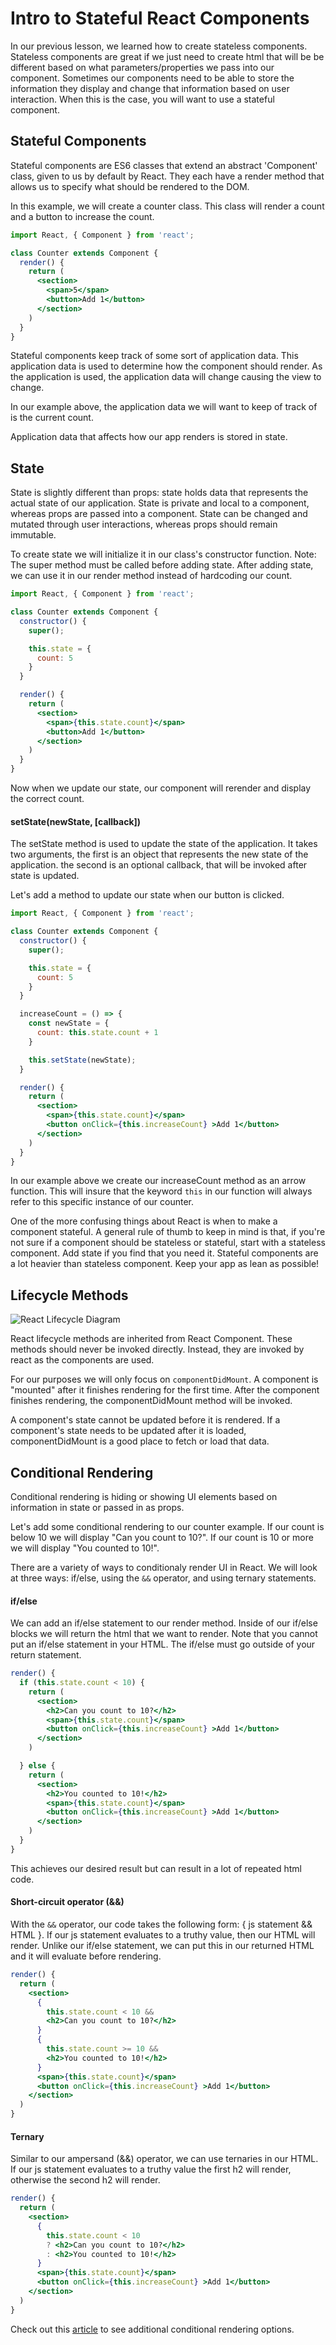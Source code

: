 # Intro to Stateful React Components

In our previous lesson, we learned how to create stateless components. Stateless components are great if we just need to create html that will be be different based on what parameters/properties we pass into our component. Sometimes our components need to be able to store the information they display and change that information based on user interaction. When this is the case, you will want to use a stateful component.

## Stateful Components
Stateful components are ES6 classes that extend an abstract 'Component' class, given to us by default by React. They each have a render method that allows us to specify what should be rendered to the DOM.

In this example, we will create a counter class. This class will render a count and a button to increase the count.

```jsx
import React, { Component } from 'react';

class Counter extends Component {
  render() {
    return (
      <section>
        <span>5</span>
        <button>Add 1</button>
      </section>
    )
  }
}
```
Stateful components keep track of some sort of application data. This application data is used to determine how the component should render. As the application is used, the application data will change causing the view to change.

In our example above, the application data we will want to keep of track of is the current count.

Application data that affects how our app renders is stored in state.

## State
State is slightly different than props: state holds data that represents the actual state of our application. State is private and local to a component, whereas props are passed into a component. State can be changed and mutated through user interactions, whereas props should remain immutable.

To create state we will initialize it in our class's constructor function. Note: The super method must be called before adding state. After adding state, we can use it in our render method instead of hardcoding our count.

```jsx
import React, { Component } from 'react';

class Counter extends Component {
  constructor() {
    super();

    this.state = {
      count: 5
    }
  }

  render() {
    return (
      <section>
        <span>{this.state.count}</span>
        <button>Add 1</button>
      </section>
    )
  }
}
```

Now when we update our state, our component will rerender and display the correct count.

#### setState(newState, [callback])
The setState method is used to update the state of the application. It takes two arguments, the first is an object that represents the new state of the application. the second is an optional callback, that will be invoked after state is updated.

Let's add a method to update our state when our button is clicked.

```jsx
import React, { Component } from 'react';

class Counter extends Component {
  constructor() {
    super();

    this.state = {
      count: 5
    }
  }

  increaseCount = () => {
    const newState = {
      count: this.state.count + 1
    }

    this.setState(newState);
  }

  render() {
    return (
      <section>
        <span>{this.state.count}</span>
        <button onClick={this.increaseCount} >Add 1</button>
      </section>
    )
  }
}
```

In our example above we create our increaseCount method as an arrow function. This will insure that the keyword `this` in our function will always refer to this specific instance of our counter.

One of the more confusing things about React is when to make a component stateful. A general rule of thumb to keep in mind is that, if you're not sure if a component should be stateless or stateful, start with a stateless component. Add state if you find that you need it. Stateful components are a lot heavier than stateless component. Keep your app as lean as possible!

## Lifecycle Methods

![React Lifecycle Diagram](../../assets/images/lessons/intro-to-react-stateful-components/react-lifecycle.png)

React lifecycle methods are inherited from React Component. These methods should never be invoked directly. Instead, they are invoked by react as the components are used.

For our purposes we will only focus on `componentDidMount`. A component is "mounted" after it finishes rendering for the first time. After the component finishes rendering, the componentDidMount method will be invoked.

A component's state cannot be updated before it is rendered. If a component's state needs to be updated after it is loaded, componentDidMount is a good place to fetch or load that data.

## Conditional Rendering

Conditional rendering is hiding or showing UI elements based on information in state or passed in as props.

Let's add some conditional rendering to our counter example. If our count is below 10 we will display "Can you count to 10?". If our count is 10 or more we will display "You counted to 10!".

There are a variety of ways to conditionaly render UI in React. We will look at three ways: if/else, using the `&&` operator, and using ternary statements.

#### if/else

We can add an if/else statement to our render method. Inside of our if/else blocks we will return the html that we want to render. Note that you cannot put an if/else statement in your HTML. The if/else must go outside of your return statement.

```jsx
render() {
  if (this.state.count < 10) {
    return (
      <section>
        <h2>Can you count to 10?</h2>
        <span>{this.state.count}</span>
        <button onClick={this.increaseCount} >Add 1</button>
      </section>
    )

  } else {
    return (
      <section>
        <h2>You counted to 10!</h2>
        <span>{this.state.count}</span>
        <button onClick={this.increaseCount} >Add 1</button>
      </section>
    )
  }
}
```
This achieves our desired result but can result in a lot of repeated html code.

#### Short-circuit operator (&&)
With the `&&` operator, our code takes the following form: { js statement && HTML }. If our js statement evaluates to a truthy value, then our HTML will render. Unlike our if/else statement, we can put this in our returned HTML and it will evaluate before rendering.

```jsx
render() {
  return (
    <section>
      { 
        this.state.count < 10 && 
        <h2>Can you count to 10?</h2>
      }
      {
        this.state.count >= 10 && 
        <h2>You counted to 10!</h2>
      }
      <span>{this.state.count}</span>
      <button onClick={this.increaseCount} >Add 1</button>
    </section>
  )
}
```

#### Ternary

Similar to our ampersand (&&) operator, we can use ternaries in our HTML. If our js statement evaluates to a truthy value the first h2 will render, otherwise the second h2 will render.

```jsx
render() {
  return (
    <section>
      { 
        this.state.count < 10 
        ? <h2>Can you count to 10?</h2>
        : <h2>You counted to 10!</h2>
      }
      <span>{this.state.count}</span>
      <button onClick={this.increaseCount} >Add 1</button>
    </section>
  )
}
```

Check out this [article](https://blog.logrocket.com/conditional-rendering-in-react-c6b0e5af381e) to see additional conditional rendering options.







